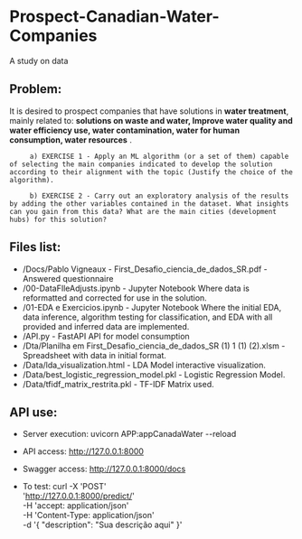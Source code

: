 # Prospect-Canadian-Water-Companies
A study on data

## Problem:

It is desired to prospect companies that have solutions in **water treatment**, mainly related to: **solutions on waste and water, Improve water quality and water efficiency use, water contamination, water for human consumption, water resources** .

         a) EXERCISE 1 - Apply an ML algorithm (or a set of them) capable of selecting the main companies indicated to develop the solution according to their alignment with the topic (Justify the choice of the algorithm).

         b) EXERCISE 2 - Carry out an exploratory analysis of the results by adding the other variables contained in the dataset. What insights can you gain from this data? What are the main cities (development hubs) for this solution?


## Files list:

+ /Docs/Pablo Vigneaux - First_Desafio_ciencia_de_dados_SR.pdf                - Answered questionnaire
+ /00-DataFIleAdjusts.ipynb                                                   - Jupyter Notebook Where data is reformatted and corrected for use in the solution.
+ /01-EDA e Exercicios.ipynb                                                  - Jupyter Notebook Where the initial EDA, data inference, algorithm testing for classification, and EDA with all provided and inferred data are implemented.
+ /API.py                                                                     - FastAPI API for model consumption
+ /Dta/Planilha em First_Desafio_ciencia_de_dados_SR (1) 1 (1) (2).xlsm       - Spreadsheet with data in initial format.
+ /Data/lda_visualization.html                                                - LDA Model interactive visualization.
+ /Data/best_logistic_regression_model.pkl                                    - Logistic Regression Model.
+ /Data/tfidf_matrix_restrita.pkl                                             - TF-IDF Matrix used.

## API use:

+ Server execution: uvicorn APP:appCanadaWater --reload
+ API access: http://127.0.0.1:8000
+ Swagger access: http://127.0.0.1:8000/docs

+ To test:
 curl -X 'POST' \
  'http://127.0.0.1:8000/predict/' \
  -H 'accept: application/json' \
  -H 'Content-Type: application/json' \
  -d '{
  "description": "Sua descrição aqui"
 }'
